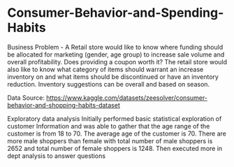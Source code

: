 # Consumer-Behavior-and-Spending-Habits

Business Problem - 
A Retail store would like to know where funding should be allocated for marketing (gender, age group) to increase sale volume and overall profitability.  Does providing a coupon worth it?  The retail store would also like to know what category of items should warrant an increase inventory on and what items should be discontinued or have an inventory reduction.  Inventory suggestions can be overall and based on season.

Data Source: https://www.kaggle.com/datasets/zeesolver/consumer-behavior-and-shopping-habits-dataset

Exploratory data analysis
Initially performed basic statistical exploration of customer Information and was able to gather that the age range of the customer is from 18 to 70.  The average age of the customer is 70.  There are more male shoppers than female with total number of male shoppers is 2652 and total number of female shoppers is 1248.  Then executed more in dept analysis to answer questions 
